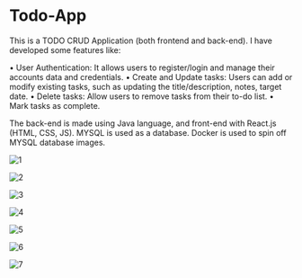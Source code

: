 # Todo-App

This is a TODO CRUD Application (both frontend and back-end). I have developed some features like:

• User Authentication: It allows users to register/login and manage their accounts data and credentials.
• Create and Update tasks: Users can add or modify existing tasks, such as updating the title/description, notes, target date.
• Delete tasks: Allow users to remove tasks from their to-do list.
• Mark tasks as complete.

The back-end is made using Java language, and front-end with React.js (HTML, CSS, JS). 
MYSQL is used as a database. Docker is used to spin off MYSQL database images.

![1](https://github.com/eljomaneshi/Todo-App/assets/111017780/e0612964-921b-4326-b07e-0333453e34a7)

![2](https://github.com/eljomaneshi/Todo-App/assets/111017780/0eef248a-eefd-4a57-9afc-24bfdbd6d1e4)

![3](https://github.com/eljomaneshi/Todo-App/assets/111017780/d1fd617c-6d65-4553-9bea-3aa7e3e247cc)

![4](https://github.com/eljomaneshi/Todo-App/assets/111017780/4f7844f7-ed8e-4da1-a5ff-11a0fed46ca9)

![5](https://github.com/eljomaneshi/Todo-App/assets/111017780/6475e543-942a-42c1-8b74-cf38b2319a18)

![6](https://github.com/eljomaneshi/Todo-App/assets/111017780/a0d47f82-a4af-4d3f-b452-b791aa7f2a6b)

![7](https://github.com/eljomaneshi/Todo-App/assets/111017780/65a31ca0-9965-471e-acbd-6c19d73f0f29)
